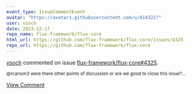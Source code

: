 ```yaml
---
event_type: IssueCommentEvent
avatar: "https://avatars.githubusercontent.com/u/814322?"
user: vsoch
date: 2023-12-17
repo_name: flux-framework/flux-core
html_url: https://github.com/flux-framework/flux-core/issues/4325
repo_url: https://github.com/flux-framework/flux-core
---
```


<a href='https://github.com/vsoch' target='_blank'>vsoch</a> commented on issue <a href='https://github.com/flux-framework/flux-core/issues/4325' target='_blank'>flux-framework/flux-core#4325</a>.

<small>@rcarson3 were there other points of discussion or are we good to close this issue?...</small>

<a href='https://github.com/flux-framework/flux-core/issues/4325' target='_blank'>View Comment</a>